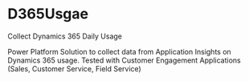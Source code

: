 # D365Usgae
Collect Dynamics 365 Daily Usage 

Power Platform Solution to collect data from Application Insights on Dynamics 365 usage. Tested with Customer Engagement Applications (Sales, Customer Service, Field Service)
